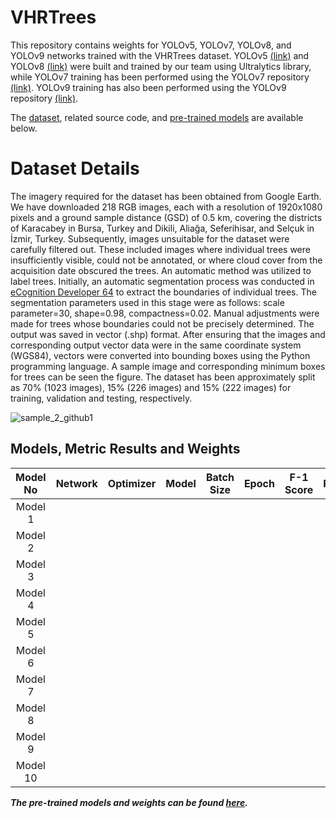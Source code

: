 # VHRTrees

This repository contains weights for YOLOv5, YOLOv7, YOLOv8, and YOLOv9 networks trained with the VHRTrees dataset. YOLOv5 [(link)](https://github.com/ultralytics/yolov5) and YOLOv8 [(link)](https://github.com/ultralytics/ultralytics) were built and trained by our team using Ultralytics library, while YOLOv7 training has been performed using the YOLOv7 repository [(link)](https://github.com/WongKinYiu/yolov7). YOLOv9 training has also been performed using the YOLOv9 repository [(link)](https://github.com/WongKinYiu/yolov9).

The [dataset](https://github.com/ultralytics/ultralytics), related source code, and [pre-trained models](https://github.com/ultralytics/ultralytics) are available below.

# Dataset Details
The imagery required for the dataset has been obtained from Google Earth. We have downloaded 218 RGB images, each with a resolution of 1920x1080 pixels and a ground sample distance (GSD) of 0.5 km, covering the districts of Karacabey in Bursa, Turkey and Dikili, Aliağa, Seferihisar, and Selçuk in İzmir, Turkey. Subsequently, images unsuitable for the dataset were carefully filtered out. These included images where individual trees were insufficiently visible, could not be annotated, or where cloud cover from the acquisition date obscured the trees. An automatic method was utilized to label trees. Initially, an automatic segmentation process was conducted in [eCognition Developer 64](https://geospatial.trimble.com/en/products/software/trimble-ecognition) to extract the boundaries of individual trees. The segmentation parameters used in this stage were as follows: scale parameter=30, shape=0.98, compactness=0.02. Manual adjustments were made for trees whose boundaries could not be precisely determined. The output was saved in vector (.shp) format. After ensuring that the images and corresponding output vector data were in the same coordinate system (WGS84), vectors were converted into bounding boxes using the Python programming language. A sample image and corresponding minimum boxes for trees can be seen the figure. The dataset has been approximately split as 70% (1023 images), 15% (226 images) and 15% (222 images) for training, validation and testing, respectively.

![sample_2_github1](https://github.com/sulenurtopgul/VHRTrees/assets/109470455/47e94be5-c3af-4770-b5b8-cb09330a6605)

## Models, Metric Results and Weights

| Model No | Network | Optimizer | Model | Batch Size | Epoch | F-1 Score | Precision | Recall | mAP50 | mAP50-95 |
|:--------:|:-------:|:---------:|:-----:|:----------:|:-----:|:---------:|:---------:|:------:|:-----:|:--------:|
| Model 1  |         |           |       |            |       |           |           |        |       |          |
| Model 2  |         |           |       |            |       |           |           |        |       |          |
| Model 3  |         |           |       |            |       |           |           |        |       |          |
| Model 4  |         |           |       |            |       |           |           |        |       |          |
| Model 5  |         |           |       |            |       |           |           |        |       |          |
| Model 6  |         |           |       |            |       |           |           |        |       |          |
| Model 7  |         |           |       |            |       |           |           |        |       |          |
| Model 8  |         |           |       |            |       |           |           |        |       |          |
| Model 9  |         |           |       |            |       |           |           |        |       |          |
| Model 10 |         |           |       |            |       |           |           |        |       |          |

***The pre-trained models and weights can be found [here](https://github.com/sulenurtopgul/VHRTrees/assets/109470455/47e94be5-c3af-4770-b5b8-cb09330a6605).*** 


